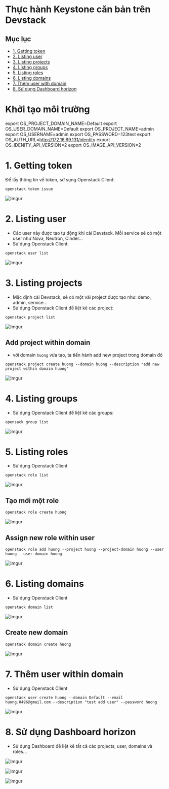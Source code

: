 # Thực hành Keystone căn bản trên Devstack


## Mục lục


* [1. Getting token](#1)
* [2. Listing user](#2)
* [3. Listing projects](#3)
* [4. Listing groups](#4)
* [5. Listing roles](#5)
* [6. Listing domains](#6)
* [7. Thêm user with domain](#7)
* [8. Sử dụng Dashboard horizon](#8)


# Khởi tạo môi trường

export OS_PROJECT_DOMAIN_NAME=Default
export OS_USER_DOMAIN_NAME=Default
export OS_PROJECT_NAME=admin
export OS_USERNAME=admin
export OS_PASSWORD=123test
export OS_AUTH_URL=http://172.16.69.131/identity
export OS_IDENITY_API_VERSION=2
export OS_IMAGE_API_VERSION=2



<a name="1"></a>

# 1. Getting token

Để lấy thông tin về token, sử sụng Openstack Client:

```
openstack token issue
```

![Imgur](https://i.imgur.com/CiSX9hq.png)
<a name="2"></a>

# 2. Listing user

- Các user này được tạo tự động khi cài Devstack. Mỗi service sẽ có một user như Nova, Neutron, Cinder...
- Sử dụng Openstack Client: 

```
openstack user list
```

![Imgur](https://i.imgur.com/w2cKTXb.png)
<a name="3"></a>

# 3. Listing projects

- Mặc định cài Devstack, sẽ có một vài project được tạo như: demo, admin, service...
- Sử dụng Openstack Client để liệt kê các project:

```
openstack project list
```

![Imgur](https://i.imgur.com/dIGLrW1.png)

## Add project within domain

- với domain `huong` vừa tạo, ta tiến hành add new project trong domain đó

```
openstack project create huong --domain huong --description "add new project within domain huong"
```
![Imgur](https://i.imgur.com/UAG4XRT.png)
<a name="4"></a>

# 4. Listing groups

- Sử dụng Openstack Client để liệt kê các groups:

```
opensack group list
```

![Imgur](https://i.imgur.com/O1Eh1Tm.png)

<a name="5"></a>

# 5. Listing roles

- Sử dụng Openstack Client

```
openstack role list
```

![Imgur](https://i.imgur.com/6R6RZAM.png)

## Tạo mới một role

```
openstack role create huong
```

![Imgur](https://i.imgur.com/Tl4p4vJ.png)

## Assign new role within user

```
openstack role add huong --project huong --project-domain huong --user huong --user-domain huong
```

![Imgur](https://i.imgur.com/hW00jnr.png)

<a name="6"></a>

# 6. Listing domains

- Sử dụng Openstack Client

```
openstack domain list
```

![Imgur](https://i.imgur.com/1muetgi.png)
## Create new domain

```
openstack domain create huong
```

![Imgur](https://i.imgur.com/DHzE2s3.png)

<a name="7"></a>

# 7. Thêm user within domain

- Sử dụng Openstack Client

```
openstack user create huong --domain Default --email huong.0496@gmail.com --description "test add user" --password huong
```
![Imgur](https://i.imgur.com/JkYWC5O.png)

<a name="8"></a>

# 8. Sử dụng Dashboard horizon

- Sử dụng Dashboard để liệt kê tất cả các projects, user, domains và roles...

![Imgur](https://i.imgur.com/WxlyPL9.png)


![Imgur](https://i.imgur.com/Oi04Yv9.png)


![Imgur](https://i.imgur.com/SiwPPZ3.png)

